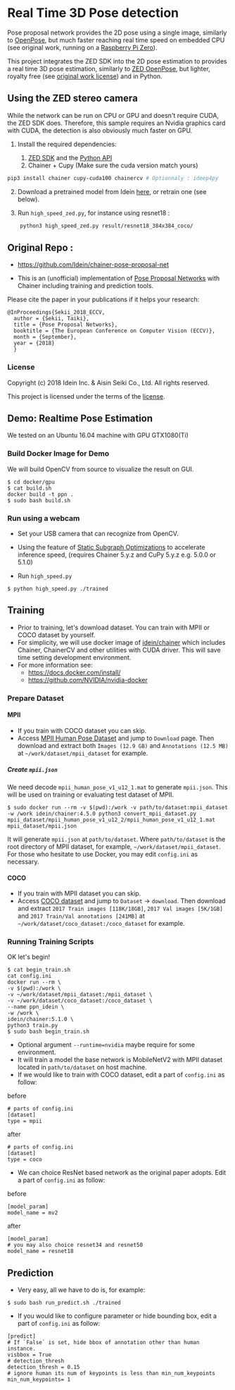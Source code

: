 # Real Time 3D Pose detection

Pose proposal network provides the 2D pose using a single image, similarly to [OpenPose](https://github.com/CMU-Perceptual-Computing-Lab/openpose), but much faster reaching real time speed on embedded CPU (see original work, running on a [Raspberry Pi Zero](https://twitter.com/9_ties/status/1059750417679114240)).

This project integrates the ZED SDK into the 2D pose estimation to provides a real time 3D pose estimation, similarly to [ZED OpenPose](https://github.com/adujardin/zed-openpose), but lighter, royalty free (see [original work license](./LICENSE)) and in Python.

## Using the ZED stereo camera

While the network can be run on CPU or GPU and doesn't require CUDA, the ZED SDK does. Therefore, this sample requires an Nvidia graphics card with CUDA, the detection is also obviously much faster on GPU.

1. Install the required dependencies:
    
    1. [ZED SDK](https://www.stereolabs.com/developers/release/) and the [Python API](https://github.com/stereolabs/zed-python-api)
    2. Chainer + Cupy (Make sure the cuda version match yours)
```bash
pip3 install chainer cupy-cuda100 chainercv # Optionnaly : ideep4py
```

2. Download a pretrained model from Idein [here](https://github.com/Idein/chainer-pose-proposal-net/releases), or retrain one (see below).

3. Run `high_speed_zed.py`, for instance using resnet18 :

```bash
    python3 high_speed_zed.py result/resnet18_384x384_coco/
```


## Original Repo : 

- https://github.com/Idein/chainer-pose-proposal-net

- This is an (unofficial) implementation of [Pose Proposal Networks](http://openaccess.thecvf.com/content_ECCV_2018/papers/Sekii_Pose_Proposal_Networks_ECCV_2018_paper.pdf) with Chainer including training and prediction tools.

Please cite the paper in your publications if it helps your research:

    @InProceedings{Sekii_2018_ECCV,
      author = {Sekii, Taiki},
      title = {Pose Proposal Networks},
      booktitle = {The European Conference on Computer Vision (ECCV)},
      month = {September},
      year = {2018}
      }

### License

Copyright (c) 2018 Idein Inc. & Aisin Seiki Co., Ltd.
All rights reserved.

This project is licensed under the terms of the [license](LICENSE).


## Demo: Realtime Pose Estimation

We tested on an Ubuntu 16.04 machine with GPU GTX1080(Ti)

### Build Docker Image for Demo

We will build OpenCV from source to visualize the result on GUI.

```
$ cd docker/gpu
$ cat build.sh
docker build -t ppn .
$ sudo bash build.sh
```

### Run using a webcam

- Set your USB camera that can recognize from OpenCV.

- Using the feature of [Static Subgraph Optimizations](http://docs.chainer.org/en/stable/reference/static_graph_design.html) to accelerate inference speed, (requires Chainer 5.y.z and CuPy 5.y.z e.g. 5.0.0 or 5.1.0)

- Run `high_speed.py`

```
$ python high_speed.py ./trained
```

## Training

- Prior to training, let's download dataset. You can train with MPII or COCO dataset by yourself.
- For simplicity, we will use docker image of [idein/chainer](https://hub.docker.com/r/idein/chainer/) which includes Chainer, ChainerCV and other utilities with CUDA driver. This will save time setting development environment.
- For more information see:
  - https://docs.docker.com/install/
  - https://github.com/NVIDIA/nvidia-docker

### Prepare Dataset

#### MPII

- If you train with COCO dataset you can skip.
- Access [MPII Human Pose Dataset](http://human-pose.mpi-inf.mpg.de/) and jump to `Download` page. Then download and extract both `Images (12.9 GB)` and `Annotations (12.5 MB)` at `~/work/dataset/mpii_dataset` for example.

##### Create `mpii.json`

We need decode `mpii_human_pose_v1_u12_1.mat` to generate `mpii.json`. This will be used on training or evaluating test dataset of MPII.

```
$ sudo docker run --rm -v $(pwd):/work -v path/to/dataset:mpii_dataset -w /work idein/chainer:4.5.0 python3 convert_mpii_dataset.py mpii_dataset/mpii_human_pose_v1_u12_2/mpii_human_pose_v1_u12_1.mat mpii_dataset/mpii.json
```

It will generate `mpii.json` at `path/to/dataset`. Where `path/to/dataset` is the root directory of MPII dataset, for example, `~/work/dataset/mpii_dataset`. For those who hesitate to use Docker, you may edit `config.ini` as necessary.

#### COCO

- If you train with MPII dataset you can skip.
- Access [COCO dataset](http://cocodataset.org/) and jump to `Dataset` -> `download`. Then download and extract `2017 Train images [118K/18GB]`, `2017 Val images [5K/1GB]` and `2017 Train/Val annotations [241MB]` at `~/work/dataset/coco_dataset:/coco_dataset` for example.

### Running Training Scripts

OK let's begin!

```
$ cat begin_train.sh
cat config.ini
docker run --rm \
-v $(pwd):/work \
-v ~/work/dataset/mpii_dataset:/mpii_dataset \
-v ~/work/dataset/coco_dataset:/coco_dataset \
--name ppn_idein \
-w /work \
idein/chainer:5.1.0 \
python3 train.py
$ sudo bash begin_train.sh
```

- Optional argument `--runtime=nvidia` maybe require for some environment.
- It will train a model the base network is MobileNetV2 with MPII dataset located in `path/to/dataset` on host machine.
- If we would like to train with COCO dataset, edit a part of `config.ini` as follow:

before

```
# parts of config.ini
[dataset]
type = mpii
```

after

```
# parts of config.ini
[dataset]
type = coco
```

- We can choice ResNet based network as the original paper adopts. Edit a part of `config.ini` as follow:

before

```
[model_param]
model_name = mv2
```

after

```
[model_param]
# you may also choice resnet34 and resnet50
model_name = resnet18
```

## Prediction

- Very easy, all we have to do is, for example:

```
$ sudo bash run_predict.sh ./trained
```

- If you would like to configure parameter or hide bounding box, edit a part of `config.ini` as follow:

```
[predict]
# If `False` is set, hide bbox of annotation other than human instance.
visbbox = True
# detection_thresh
detection_thresh = 0.15
# ignore human its num of keypoints is less than min_num_keypoints
min_num_keypoints= 1
```
